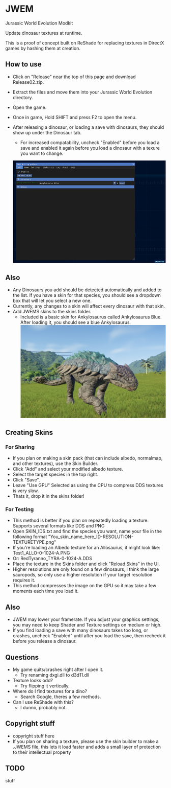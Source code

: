 # JWEM
Jurassic World Evolution Modkit

Update dinosaur textures at runtime.

This is a proof of concept built on ReShade for replacing textures in DirectX games by hashing them at creation.

## How to use
 - Click on "Release" near the top of this page and download Release02.zip.
 - Extract the files and move them into your Jurassic World Evolution directory. 
 - Open the game.
 - Once in game, Hold SHIFT and press F2 to open the menu.
 - After releasing a dinosaur, or loading a save with dinosaurs, they should show up under the Dinosaur tab. 
 	- For increased compatability, uncheck "Enabled" before you load a save and enabled it again before you load a dinosaur with a texure you want to change.
	
	![JWEM UI](https://github.com/Pathos0925/JWEM/blob/master/ReadmeImages/JWEMmenu.png)
## Also
 - Any Dinosaurs you add should be detected automatically and added to the list. If you have a skin for that species, you should see a dropdown box that will let you select a new one.
- Currently, any changes to a skin will affect every dinosaur with that skin.
- Add JWEMS skins to the skins folder. 
	- Included is a basic skin for Ankylosaurus called Ankylosaurus Blue. After loading it, you should see a blue Ankylosaurus.
	![BLUE ANKY](https://github.com/Pathos0925/JWEM/blob/master/ReadmeImages/BlueAnky.png)
	
## Creating Skins

### For Sharing
 - If you plan on making a skin pack (that can include albedo, normalmap, and other textures), use the Skin Builder.
 - Click "Add" and select your modified albedo texture.
 - Select the target species in the top right.
 - Click "Save".
 - Leave "Use GPU" Selected as using the CPU to compress DDS textures is very slow.
 - Thats it, drop it in the skins folder!
 
### For Testing
 - This method is better if you plan on repeatedly loading a texture. Supports several formats like DDS and PNG
 - Open SKIN_IDS.txt and find the species you want, name your file in the following format "You_skin_name_here_ID-RESOLUTION-TEXTURETYPE.png"
 - If you're loading an Albedo texture for an Allosaurus, it might look like: Test1_ALLO-0-1024-A.PNG
 - Or: RedTyranno_TYRA-0-1024-A.DDS
 - Place the texture in the Skins folder and click "Reload Skins" in the UI.
 - Higher resolutions are only found on a few dinosaurs, I think the large sauropods, so only use a higher resolution if your target resolution requires it.
  - This method compresses the image on the GPU so it may take a few moments each time you load it. 

## Also
 - JWEM may lower your framerate. If you adjust your graphics settings, you may need to keep Shader and Texture settings on medium or high.
 - If you find loading a save with many dinosaurs takes too long, or crashes, uncheck "Enabled" until after you load the save, then recheck it before you release a dinosaur.
 ## Questions
 - My game quits/crashes right after I open it.
 	- Try renaming dxgi.dll to d3d11.dll
 - Texture looks odd?
 	- Try flipping it vertically.
 - Where do I find textures for a dino?
 	- Search Google, theres a few methods.
- Can I use ReShade with this?
	- I dunno, probably not.
## Copyright stuff
 - copyright stuff here
 - If you plan on sharing a texture, please use the skin builder to make a .JWEMS file, this lets it load faster and adds a small layer of protection to their intellectual property
## TODO
stuff
